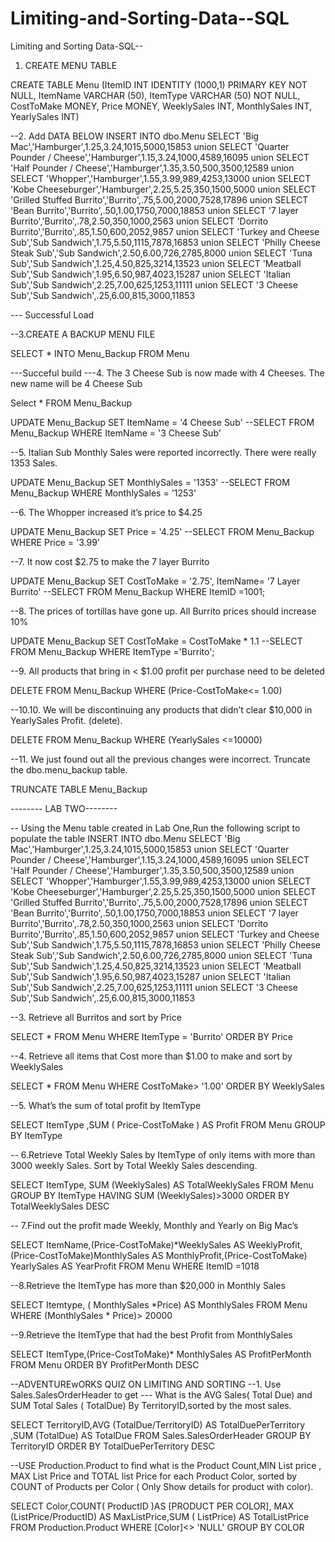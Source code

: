 # Limiting-and-Sorting-Data--SQL
Limiting and Sorting Data-SQL--

1. CREATE MENU TABLE

CREATE TABLE Menu
(ItemID INT IDENTITY (1000,1) PRIMARY KEY NOT NULL,
ItemName VARCHAR (50),
ItemType VARCHAR (50) NOT NULL,
CostToMake MONEY,
Price MONEY,
WeeklySales INT,
MonthlySales INT,
YearlySales INT)

--2. Add DATA BELOW
INSERT INTO dbo.Menu
SELECT 'Big Mac','Hamburger',1.25,3.24,1015,5000,15853
union
SELECT 'Quarter Pounder / Cheese','Hamburger',1.15,3.24,1000,4589,16095
union
SELECT 'Half Pounder / Cheese','Hamburger',1.35,3.50,500,3500,12589
union
SELECT 'Whopper','Hamburger',1.55,3.99,989,4253,13000
union
SELECT 'Kobe Cheeseburger','Hamburger',2.25,5.25,350,1500,5000
union
SELECT 'Grilled Stuffed Burrito','Burrito',.75,5.00,2000,7528,17896
union
SELECT 'Bean Burrito','Burrito',.50,1.00,1750,7000,18853
union
SELECT '7 layer Burrito','Burrito',.78,2.50,350,1000,2563
union
SELECT 'Dorrito Burrito','Burrito',.85,1.50,600,2052,9857
union
SELECT 'Turkey and Cheese Sub','Sub Sandwich',1.75,5.50,1115,7878,16853
union
SELECT 'Philly Cheese Steak Sub','Sub Sandwich',2.50,6.00,726,2785,8000
union
SELECT 'Tuna Sub','Sub Sandwich',1.25,4.50,825,3214,13523
union
SELECT 'Meatball Sub','Sub Sandwich',1.95,6.50,987,4023,15287
union
SELECT 'Italian Sub','Sub Sandwich',2.25,7.00,625,1253,11111
union
SELECT '3 Cheese Sub','Sub Sandwich',.25,6.00,815,3000,11853

--- Successful Load

--3.CREATE A BACKUP MENU FILE

SELECT *
INTO Menu_Backup
FROM Menu

---Succeful build
---4. The 3 Cheese Sub is now made with 4 Cheeses. The new name will be 4 Cheese Sub

Select *
FROM Menu_Backup

UPDATE Menu_Backup
SET ItemName = '4 Cheese Sub'
--SELECT FROM Menu_Backup
WHERE ItemName = '3 Cheese Sub'

--5. Italian Sub Monthly Sales were reported incorrectly. There were really 1353 Sales.

UPDATE Menu_Backup
SET MonthlySales = '1353'
--SELECT FROM Menu_Backup
WHERE MonthlySales = '1253'

--6. The Whopper increased it’s price to $4.25

UPDATE Menu_Backup
SET Price = '4.25'
--SELECT FROM Menu_Backup
WHERE Price = '3.99'

--7. It now cost $2.75 to make the 7 layer Burrito

UPDATE Menu_Backup
SET CostToMake = '2.75', ItemName= '7 Layer Burrito'
--SELECT FROM Menu_Backup
WHERE ItemID =1001;

--8. The prices of tortillas have gone up. All Burrito prices should increase 10%

UPDATE Menu_Backup
SET CostToMake = CostToMake * 1.1
--SELECT FROM Menu_Backup
WHERE ItemType ='Burrito';

--9. All products that bring in < $1.00 profit per purchase need to be deleted

DELETE FROM Menu_Backup
WHERE (Price-CostToMake<= 1.00)

--10.10. We will be discontinuing any products that didn’t clear $10,000 in YearlySales Profit. (delete).

DELETE FROM Menu_Backup
WHERE (YearlySales <=10000)

--11. We just found out all the previous changes were incorrect. Truncate the dbo.menu_backup table.

TRUNCATE TABLE Menu_Backup

-------- LAB TWO--------

-- Using the Menu table created in Lab One,Run the following script to populate the table
INSERT INTO dbo.Menu
SELECT 'Big Mac','Hamburger',1.25,3.24,1015,5000,15853
union
SELECT 'Quarter Pounder / Cheese','Hamburger',1.15,3.24,1000,4589,16095
union
SELECT 'Half Pounder / Cheese','Hamburger',1.35,3.50,500,3500,12589
union
SELECT 'Whopper','Hamburger',1.55,3.99,989,4253,13000
union
SELECT 'Kobe Cheeseburger','Hamburger',2.25,5.25,350,1500,5000
union
SELECT 'Grilled Stuffed Burrito','Burrito',.75,5.00,2000,7528,17896
union
SELECT 'Bean Burrito','Burrito',.50,1.00,1750,7000,18853
union
SELECT '7 layer Burrito','Burrito',.78,2.50,350,1000,2563
union
SELECT 'Dorrito Burrito','Burrito',.85,1.50,600,2052,9857
union
SELECT 'Turkey and Cheese Sub','Sub Sandwich',1.75,5.50,1115,7878,16853
union
SELECT 'Philly Cheese Steak Sub','Sub Sandwich',2.50,6.00,726,2785,8000
union
SELECT 'Tuna Sub','Sub Sandwich',1.25,4.50,825,3214,13523
union
SELECT 'Meatball Sub','Sub Sandwich',1.95,6.50,987,4023,15287
union
SELECT 'Italian Sub','Sub Sandwich',2.25,7.00,625,1253,11111
union
SELECT '3 Cheese Sub','Sub Sandwich',.25,6.00,815,3000,11853

--3. Retrieve all Burritos and sort by Price

SELECT *
FROM Menu
WHERE ItemType = 'Burrito'
ORDER BY Price

--4. Retrieve all items that Cost more than $1.00 to make and sort by WeeklySales

SELECT *
FROM Menu
WHERE CostToMake> '1.00'
ORDER BY WeeklySales

--5. What’s the sum of total profit by ItemType

SELECT ItemType ,SUM ( Price-CostToMake ) AS Profit
FROM Menu
GROUP BY ItemType

-- 6.Retrieve Total Weekly Sales by ItemType of only items with more than 3000 weekly Sales. Sort by Total Weekly Sales descending.

SELECT ItemType, SUM (WeeklySales) AS TotalWeeklySales
FROM Menu
GROUP BY ItemType
HAVING SUM (WeeklySales)>3000
ORDER BY TotalWeeklySales DESC

-- 7.Find out the profit made Weekly, Monthly and Yearly on Big Mac’s

SELECT ItemName,(Price-CostToMake)*WeeklySales AS WeeklyProfit,(Price-CostToMake)MonthlySales AS MonthlyProfit,(Price-CostToMake) YearlySales AS YearProfit
FROM Menu
WHERE ItemID =1018

--8.Retrieve the ItemType has more than $20,000 in Monthly Sales

SELECT Itemtype, ( MonthlySales *Price) AS MonthlySales
FROM Menu
WHERE (MonthlySales * Price)> 20000

--9.Retrieve the ItemType that had the best Profit from MonthlySales

SELECT ItemType,(Price-CostToMake)* MonthlySales AS ProfitPerMonth
FROM Menu
ORDER BY ProfitPerMonth DESC

--ADVENTUREwORKS QUIZ ON LIMITING AND SORTING
--1. Use Sales.SalesOrderHeader to get
--- What is the AVG Sales( Total Due) and SUM Total Sales ( TotalDue) By TerritoryID,sorted by the most sales.

SELECT TerritoryID,AVG (TotalDue/TerritoryID) AS TotalDuePerTerritory ,SUM (TotalDue) AS TotalDue
FROM Sales.SalesOrderHeader
GROUP BY TerritoryID
ORDER BY TotalDuePerTerritory DESC

--USE Production.Product to find what is the Product Count,MIN List price , MAX List Price and TOTAL list Price for each Product Color, sorted by COUNT of Products per Color ( Only Show details for product with color).

SELECT Color,COUNT( ProductID )AS [PRODUCT PER COLOR], MAX (ListPrice/ProductID) AS MaxListPrice,SUM ( ListPrice) AS TotalListPrice
FROM Production.Product
WHERE [Color]<> 'NULL'
GROUP BY COLOR


